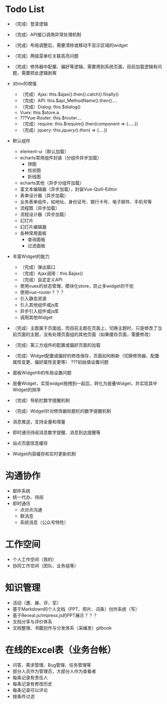 # Todo List

- （完成）登录逻辑
- （完成）API接口调用异常处理机制
- （完成）布局调整后，需要清除或移动不显示区域的widget 
- （完成）两级菜单栏关联高亮问题
- （完成）修饰器中配置、偏好等逻辑，需要用到系统页面，目前加载逻辑有问题，需要把此逻辑剥离

- 对mv的增强
    - （完成）Ajax: this.$ajax().then().catch().finally()
    - （完成）API: this.$api_MethodName().then()....
    - （完成）Dialog: this.$dialog()
    - Vuex: this.$store.a.
    - ???Vue-Router: this.$router....
    - （完成）require: this.$require().then(component => {.....})
    - （完成）jquery: this.$jquery().then($ => {....})

- 默认组件
    - element-ui（默认加载）
    - echarts常用组件封装（分组件异步加载）
        - 饼图
        - 柱状图
        - 折线图
    - echarts其他（异步分组件加载）
    - 富文本编辑器（异步加载），封装Vue-Quill-Editor
    - 表单设计器（异步加载）
    - 业务表单组件，如地址、身份证号、银行卡号、电子邮件、手机号等
    - 流程图（异步加载）
    - 流程设计器（异步加载）
    - 幻灯片
    - 幻灯片编辑器
    - 各种常用面板
        - 查询面板
        - 过滤面板

- 丰富Widget的能力
    - （完成）弹出窗口
    - （完成）Ajax调用：this.$ajax()
    - （完成）自定定义API
    - 使用vuex的状态管理，模块化store，防止多widget的干扰
    - 使用vue-router？？？
    - 引入静态资源
    - 引入其他组件或js库
    - 异步引入组件或js库
    - 调用其他Widget

- （完成）主题属于页面组，而目前主题在页面上，切换主题时，只是修改了当前页面的主题，没有处理页面组的其他页面（如果缓存页面，需要修改）
- （完成）第三方组件的配置或偏好页面的加载
- （完成）Widget配置或偏好的修改保存，页面如何刷新（切换修饰器、配置属性变更、偏好属性变更等）
    ???初始值设置问题
- 面板Widget中的布局设置问题
- 层叠Widget，实现widget拖拽到一起后，转化为层叠Widget，并实现其中Widget的排序
- （完成）导航栏数字提醒机制
- （完成）Widget针对修饰器标题栏的数字提醒机制
- 消息推送，支持全量和增量
- 即时通讯待阅消息数字提醒、消息到达提醒等
- 站点页面信息缓存
- Widget内容缓存和实时更新机制

# 沟通协作
- 邮件系统
- 统一代办、待阅
- 即时通讯
    - 点对点沟通
    - 群消息
    - 系统消息（公众号特性）

# 工作空间
- 个人工作空间（我的）
- 协同工作空间（团队、业务组等）

# 知识管理
- 活动（邀、展、评、奖）
- 基于Markdown的个人文档（PPT、照片、词条）创作系统（写）
- 基于Reveal.js/impress.js的PPT展示？？？
- 文档分享与评价体系
- 文档整理、书籍创作与分发体系（采编发）gitbook

# 在线的Excel表（业务台帐）
- 问答、需求管理、Bug管理、任务管理等
- 部分人员作为管理员，大部分人作为查看者
- 每条记录有责任人
- 每条记录有修改历史
- 每条记录可以评论
- 按条件过滤
